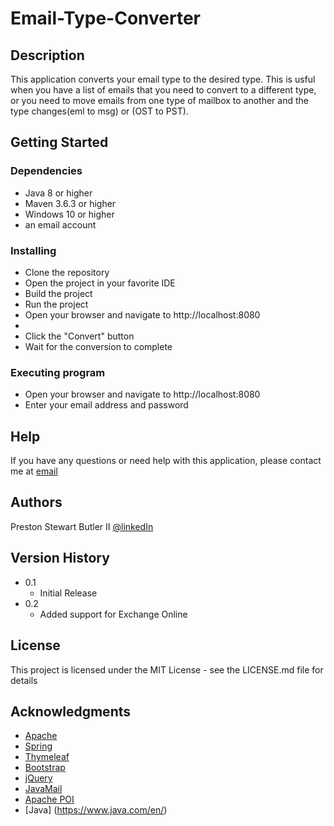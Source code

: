 # Email-Type-Converter

## Description
This application converts your email type to the desired type. This is usful when you have a list of emails that you need to convert to a different type, or you need to move emails from one type of mailbox to another and the type changes(eml to msg) or (OST to PST).

## Getting Started
### Dependencies
* Java 8 or higher
* Maven 3.6.3 or higher
* Windows 10 or higher
* an email account



### Installing
* Clone the repository
* Open the project in your favorite IDE
* Build the project
* Run the project
* Open your browser and navigate to http://localhost:8080
* 
* Click the "Convert" button
* Wait for the conversion to complete

### Executing program
* Open your browser and navigate to http://localhost:8080
* Enter your email address and password


## Help
If you have any questions or need help with this application, please contact me at [email](mailto:prestonsbutler@gmail.com)

## Authors
Preston Stewart Butler II
[@linkedIn](https://www.linkedin.com/in/prestonsbutlerii/)

## Version History
* 0.1
    * Initial Release
* 0.2
    * Added support for Exchange Online

## License
This project is licensed under the MIT License - see the LICENSE.md file for details

## Acknowledgments
* [Apache](https://maven.apache.org/)
* [Spring](https://spring.io/)
* [Thymeleaf](https://www.thymeleaf.org/)
* [Bootstrap](https://getbootstrap.com/)
* [jQuery](https://jquery.com/)
* [JavaMail](https://javaee.github.io/javamail/)
* [Apache POI](https://poi.apache.org/)
* [Java] (https://www.java.com/en/)


